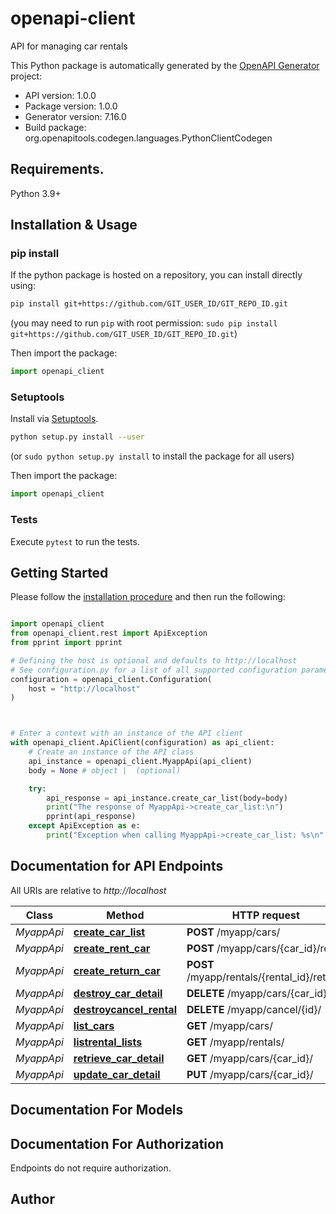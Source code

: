 # openapi-client
API for managing car rentals

This Python package is automatically generated by the [OpenAPI Generator](https://openapi-generator.tech) project:

- API version: 1.0.0
- Package version: 1.0.0
- Generator version: 7.16.0
- Build package: org.openapitools.codegen.languages.PythonClientCodegen

## Requirements.

Python 3.9+

## Installation & Usage
### pip install

If the python package is hosted on a repository, you can install directly using:

```sh
pip install git+https://github.com/GIT_USER_ID/GIT_REPO_ID.git
```
(you may need to run `pip` with root permission: `sudo pip install git+https://github.com/GIT_USER_ID/GIT_REPO_ID.git`)

Then import the package:
```python
import openapi_client
```

### Setuptools

Install via [Setuptools](http://pypi.python.org/pypi/setuptools).

```sh
python setup.py install --user
```
(or `sudo python setup.py install` to install the package for all users)

Then import the package:
```python
import openapi_client
```

### Tests

Execute `pytest` to run the tests.

## Getting Started

Please follow the [installation procedure](#installation--usage) and then run the following:

```python

import openapi_client
from openapi_client.rest import ApiException
from pprint import pprint

# Defining the host is optional and defaults to http://localhost
# See configuration.py for a list of all supported configuration parameters.
configuration = openapi_client.Configuration(
    host = "http://localhost"
)



# Enter a context with an instance of the API client
with openapi_client.ApiClient(configuration) as api_client:
    # Create an instance of the API class
    api_instance = openapi_client.MyappApi(api_client)
    body = None # object |  (optional)

    try:
        api_response = api_instance.create_car_list(body=body)
        print("The response of MyappApi->create_car_list:\n")
        pprint(api_response)
    except ApiException as e:
        print("Exception when calling MyappApi->create_car_list: %s\n" % e)

```

## Documentation for API Endpoints

All URIs are relative to *http://localhost*

Class | Method | HTTP request | Description
------------ | ------------- | ------------- | -------------
*MyappApi* | [**create_car_list**](docs/MyappApi.md#create_car_list) | **POST** /myapp/cars/ | 
*MyappApi* | [**create_rent_car**](docs/MyappApi.md#create_rent_car) | **POST** /myapp/cars/{car_id}/rent/ | 
*MyappApi* | [**create_return_car**](docs/MyappApi.md#create_return_car) | **POST** /myapp/rentals/{rental_id}/return/ | 
*MyappApi* | [**destroy_car_detail**](docs/MyappApi.md#destroy_car_detail) | **DELETE** /myapp/cars/{car_id}/ | 
*MyappApi* | [**destroycancel_rental**](docs/MyappApi.md#destroycancel_rental) | **DELETE** /myapp/cancel/{id}/ | 
*MyappApi* | [**list_cars**](docs/MyappApi.md#list_cars) | **GET** /myapp/cars/ | 
*MyappApi* | [**listrental_lists**](docs/MyappApi.md#listrental_lists) | **GET** /myapp/rentals/ | 
*MyappApi* | [**retrieve_car_detail**](docs/MyappApi.md#retrieve_car_detail) | **GET** /myapp/cars/{car_id}/ | 
*MyappApi* | [**update_car_detail**](docs/MyappApi.md#update_car_detail) | **PUT** /myapp/cars/{car_id}/ | 


## Documentation For Models



<a id="documentation-for-authorization"></a>
## Documentation For Authorization

Endpoints do not require authorization.


## Author





